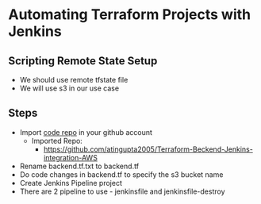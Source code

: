 # Automating Terraform Projects with Jenkins

## Scripting Remote State Setup
- We should use remote tfstate file
- We will use s3 in our use case


## Steps
- Import [code repo](https://github.com/atingupta2005/Terraform-Jenkins-integration-AWS) in your github account
  - Imported Repo:
      - https://github.com/atingupta2005/Terraform-Beckend-Jenkins-integration-AWS
- Rename backend.tf.txt to backend.tf
- Do code changes in backend.tf to specify the s3 bucket name
- Create Jenkins Pipeline project
- There are 2 pipeline to use - jenkinsfile and jenkinsfile-destroy
